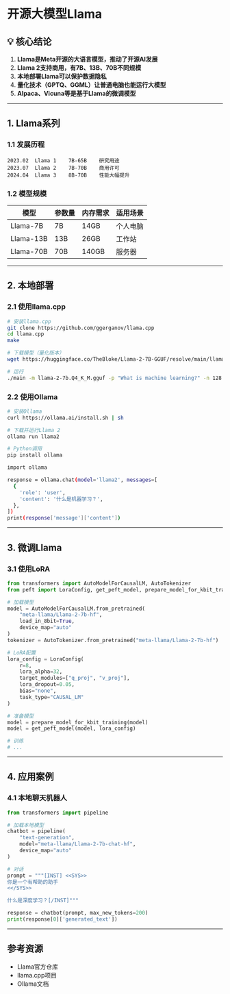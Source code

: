 # 开源大模型Llama

## 💡 核心结论

1. **Llama是Meta开源的大语言模型，推动了开源AI发展**
2. **Llama 2支持商用，有7B、13B、70B不同规模**
3. **本地部署Llama可以保护数据隐私**
4. **量化技术（GPTQ、GGML）让普通电脑也能运行大模型**
5. **Alpaca、Vicuna等是基于Llama的微调模型**

---

## 1. Llama系列

### 1.1 发展历程

```
2023.02  Llama 1    7B-65B    研究用途
2023.07  Llama 2    7B-70B    商用许可
2024.04  Llama 3    8B-70B    性能大幅提升
```

### 1.2 模型规模

| 模型 | 参数量 | 内存需求 | 适用场景 |
|------|--------|----------|----------|
| Llama-7B | 7B | 14GB | 个人电脑 |
| Llama-13B | 13B | 26GB | 工作站 |
| Llama-70B | 70B | 140GB | 服务器 |

---

## 2. 本地部署

### 2.1 使用llama.cpp

```bash
# 安装llama.cpp
git clone https://github.com/ggerganov/llama.cpp
cd llama.cpp
make

# 下载模型（量化版本）
wget https://huggingface.co/TheBloke/Llama-2-7B-GGUF/resolve/main/llama-2-7b.Q4_K_M.gguf

# 运行
./main -m llama-2-7b.Q4_K_M.gguf -p "What is machine learning?" -n 128
```

### 2.2 使用Ollama

```bash
# 安装Ollama
curl https://ollama.ai/install.sh | sh

# 下载并运行Llama 2
ollama run llama2

# Python调用
pip install ollama

import ollama

response = ollama.chat(model='llama2', messages=[
  {
    'role': 'user',
    'content': '什么是机器学习？',
  },
])
print(response['message']['content'])
```

---

## 3. 微调Llama

### 3.1 使用LoRA

```python
from transformers import AutoModelForCausalLM, AutoTokenizer
from peft import LoraConfig, get_peft_model, prepare_model_for_kbit_training

# 加载模型
model = AutoModelForCausalLM.from_pretrained(
    "meta-llama/Llama-2-7b-hf",
    load_in_8bit=True,
    device_map="auto"
)
tokenizer = AutoTokenizer.from_pretrained("meta-llama/Llama-2-7b-hf")

# LoRA配置
lora_config = LoraConfig(
    r=8,
    lora_alpha=32,
    target_modules=["q_proj", "v_proj"],
    lora_dropout=0.05,
    bias="none",
    task_type="CAUSAL_LM"
)

# 准备模型
model = prepare_model_for_kbit_training(model)
model = get_peft_model(model, lora_config)

# 训练
# ...
```

---

## 4. 应用案例

### 4.1 本地聊天机器人

```python
from transformers import pipeline

# 加载本地模型
chatbot = pipeline(
    "text-generation",
    model="meta-llama/Llama-2-7b-chat-hf",
    device_map="auto"
)

# 对话
prompt = """[INST] <<SYS>>
你是一个有帮助的助手
<</SYS>>

什么是深度学习？[/INST]"""

response = chatbot(prompt, max_new_tokens=200)
print(response[0]['generated_text'])
```

---

## 参考资源

- Llama官方仓库
- llama.cpp项目
- Ollama文档

